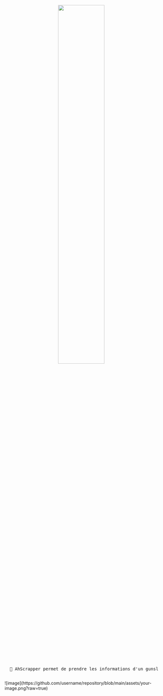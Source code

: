 <div align="center">
  <img src="https://readme-typing-svg.demolab.com/?font=Roboto+Slab&pause=1000&color=0e37eff&center=true&random=true&lines=Gunslol+en+Scrapper;%26" width="55%" />
  <br><br>
  <pre>
  🔎 AhScrapper permet de prendre les informations d'un gunslol (background,music,cursor)
  </pre>
</div>
![image](https://github.com/username/repository/blob/main/assets/your-image.png?raw=true)

